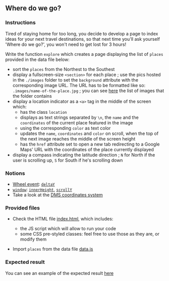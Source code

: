 ## Where do we go?

### Instructions

Tired of staying home for too long, you decide to develop a page to index ideas for your next travel destinations, so that next time you'll ask yourself 'Where do we go?', you won't need to get lost for 3 hours!

Write the function `explore` which creates a page displaying the list of `places` provided in the data file below:

- sort the `places` from the Northest to the Southest
- display a fullscreen-size `<section>` for each place ; use the pics hosted in the `./images` folder to set the `background` attribute with the corresponding image URL. The URL has to be formatted like so: `.images/name-of-the-place.jpg` ; you can see [here](https://github.com/01-edu/public/tree/master/subjects/where-do-we-go/images) the list of images that the folder contains
- display a location indicator as a `<a>` tag in the middle of the screen which:
  - has the class `location`
  - displays as text strings separated by `\n`, the `name` and the `coordinates` of the current place featured in the image
  - using the corresponding `color` as text color
  - updates the `name`, `coordinates` and `color` on scroll, when the top of the next image reaches the middle of the screen height
  - has the `href` attribute set to open a new tab redirecting to a Google Maps' URL with the coordinates of the place currently displayed
- display a compass indicating the latitude direction ; `N` for North if the user is scrolling up, `S` for South if he's scrolling down

### Notions

- [Wheel event](https://developer.mozilla.org/en-US/docs/Web/API/Element/wheel_event): [`deltaY`](https://developer.mozilla.org/en-US/docs/Web/API/WheelEvent/deltaY)
- [`window`](https://developer.mozilla.org/en-US/docs/Web/API/Window): [`innerHeight`](https://developer.mozilla.org/en-US/docs/Web/API/Window/innerHeight), [`scrollY`](https://developer.mozilla.org/en-US/docs/Web/API/Window/scrollY)
- Take a look at the [DMS coordinates system](https://en.wikipedia.org/wiki/Decimal_degrees)

### Provided files

- Check the HTML file [index.html](/public/subjects/where-do-we-go/index.html), which includes:

  - the JS script which will allow to run your code
  - some CSS pre-styled classes: feel free to use those as they are, or modify them

- Import `places` from the data file [data.js](/public/subjects/where-do-we-go/data.js)

### Expected result

You can see an example of the expected result [here](https://youtu.be/BLxNi1WH6_0)
